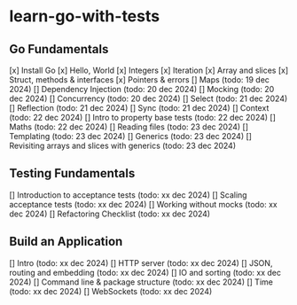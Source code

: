 # learn-go-with-tests

## Go Fundamentals

[x] Install Go
[x] Hello, World
[x] Integers
[x] Iteration
[x] Array and slices
[x] Struct, methods & interfaces
[x] Pointers & errors
[] Maps (todo: 19 dec 2024)
[] Dependency Injection (todo: 20 dec 2024)
[] Mocking (todo: 20 dec 2024)
[] Concurrency (todo: 20 dec 2024)
[] Select (todo: 21 dec 2024)
[] Reflection (todo: 21 dec 2024)
[] Sync (todo: 21 dec 2024)
[] Context (todo: 22 dec 2024)
[] Intro to property base tests (todo: 22 dec 2024)
[] Maths (todo: 22 dec 2024)
[] Reading files (todo: 23 dec 2024)
[] Templating (todo: 23 dec 2024)
[] Generics (todo: 23 dec 2024)
[] Revisiting arrays and slices with generics (todo: 23 dec 2024)

## Testing Fundamentals

[] Introduction to acceptance tests (todo: xx dec 2024)
[] Scaling acceptance tests (todo: xx dec 2024)
[] Working without mocks (todo: xx dec 2024)
[] Refactoring Checklist (todo: xx dec 2024)

## Build an Application

[] Intro (todo: xx dec 2024)
[] HTTP server (todo: xx dec 2024)
[] JSON, routing and embedding (todo: xx dec 2024)
[] IO and sorting (todo: xx dec 2024)
[] Command line & package structure (todo: xx dec 2024)
[] Time (todo: xx dec 2024)
[] WebSockets (todo: xx dec 2024)
